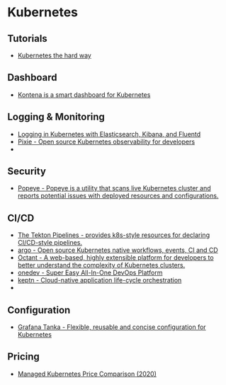 # Kubernetes
## Tutorials
- [Kubernetes the hard way](https://github.com/kelseyhightower/kubernetes-the-hard-way)

## Dashboard
- [Kontena is a smart dashboard for Kubernetes](https://blog.kontena.io/kontena-lens-2-5-released/)

## Logging & Monitoring
- [Logging in Kubernetes with Elasticsearch, Kibana, and Fluentd](https://mherman.org/blog/logging-in-kubernetes-with-elasticsearch-Kibana-fluentd/)
- [Pixie - Open source Kubernetes observability for developers](https://px.dev/)
- 
## Security
- [Popeye - Popeye is a utility that scans live Kubernetes cluster and reports potential issues with deployed resources and configurations.](https://github.com/derailed/popeye)

## CI/CD
- [The Tekton Pipelines - provides k8s-style resources for declaring CI/CD-style pipelines.](https://github.com/tektoncd/pipeline)
- [argo - Open source Kubernetes native workflows, events, CI and CD](https://argoproj.github.io)
- [Octant - A web-based, highly extensible platform for developers to better understand the complexity of Kubernetes clusters.](https://github.com/vmware/octant)
- [onedev - Super Easy All-In-One DevOps Platform](https://github.com/theonedev/onedev)
- [keptn - Cloud-native application life-cycle orchestration](https://keptn.sh/)
- 
## Configuration
- [Grafana Tanka - Flexible, reusable and concise configuration for Kubernetes](https://github.com/grafana/tanka)

## Pricing
- [Managed Kubernetes Price Comparison (2020)](https://devopsdirective.com/posts/2020/03/managed-kubernetes-comparison/)
